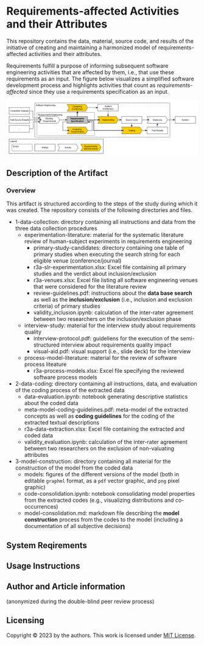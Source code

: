 # Requirements-affected Activities and their Attributes

This repository contains the data, material, source code, and results of the initiative of creating and maintaining a harmonized model of requirements-affected activities and their attributes. 

Requirements fulfill a purpose of informing subsequent software engineering activities that are affected by them, i.e., that use these requirements as an input. The figure below visualizes a simplified software development process and highlights activities that count as *requirements-affected* since they use a requirements specification as an input.

![Activities in Software Engineering](./supplementary/figures/activities-in-se.png)

## Description of the Artifact

### Overview

This artifact is structured according to the steps of the study during which it was created. The repository consists of the following directories and files.

* 1-data-collection: directory containing all instructions and data from the three data collection procedures
  * experimentation-literature: material for the systematic literature review of human-subject experiments in requirements engineering
    * primary-study-candidates: directory containing one table of primary studies when executing the search string for each eligible venue (conference/journal)
    * r3a-slr-experimentation.xlsx: Excel file containing all primary studies and the verdict about inclusion/exclusion
    * r3a-venues.xlsx: Excel file listing all software engineering venues that were considered for the literature review
    * review-guidelines.pdf: instructions about the **data base search** as well as the **inclusion/exclusion** (i.e., inclusion and exclusion criteria) of primary studies
    * validity_inclusion.ipynb: calculation of the inter-rater agreement between two researchers on the inclusion/exclusion phase
  * interview-study: material for the interview study about requirements quality
    * interview-protocol.pdf: guideliens for the execution of the semi-structured interview about requirements quality impact
    * visual-aid.pdf: visual support (i.e., slide deck) for the interview
  * process-model-literature: material for the review of software process liteature
    * r3a-process-models.xlsx: Excel file specifying the reviewed software process models
* 2-data-coding: directory containing all instructions, data, and evaluation of the coding process of the extracted data
  * data-evaluation.ipynb: notebook generating descriptive statistics about the coded data
  * meta-model-coding-guidelines.pdf: meta-model of the extracted concepts as well as **coding guidelines** for the coding of the extracted textual descriptions
  * r3a-data-extraction.xlsx: Excel file containing the extracted and coded data
  * validity_evaluation.ipynb: calculation of the inter-rater agreement between two researchers on the exclusion of non-valuating attributes
* 3-model-construction: directory containing all material for the construction of the model from the coded data
  * models: figures of the different versions of the model (both in editable `graphml` format, as a `pdf` vector graphic, and `png` pixel graphic)
  * code-consolidation.ipynb: notebook consolidating model properties from the extracted codes (e.g., visualizing distributions and co-occurrences)
  * model-consolidation.md: markdown file describing the **model construction** process from the codes to the model (including a documentation of all subjective decisions)

## System Reqirements

## Usage Instructions

## Author and Article information

(anonymized during the double-blind peer review process)

## Licensing

Copyright © 2023 by the authors. This work is licensed under [MIT License](./LICENSE).